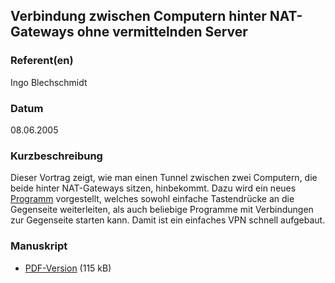 
 
## Verbindung zwischen Computern hinter NAT-Gateways ohne vermittelnden Server


### Referent(en)
 Ingo Blechschmidt

### Datum
 08.06.2005

### Kurzbeschreibung
 Dieser Vortrag zeigt, wie man einen Tunnel zwischen zwei Computern, die beide
  hinter NAT-Gateways sitzen, hinbekommt. Dazu wird ein neues [Programm](/download/Vortraege/nat-udp.pl)
  vorgestellt, welches sowohl einfache Tastendrücke an die Gegenseite
  weiterleiten, als auch beliebige Programme mit Verbindungen zur Gegenseite
  starten kann. Damit ist ein einfaches VPN schnell aufgebaut.


### Manuskript

          
* [PDF-Version](/download/Vortraege/NAT_UDP.pdf) (115 kB)
                 
              
           
      
  

